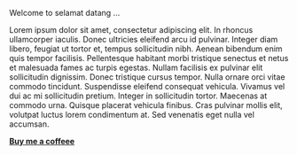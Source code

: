 Welcome to selamat datang ...

Lorem ipsum dolor sit amet, consectetur adipiscing elit. In rhoncus ullamcorper iaculis. Donec ultricies eleifend arcu id pulvinar. Integer diam libero, feugiat ut tortor et, tempus sollicitudin nibh. Aenean bibendum enim quis tempor facilisis. Pellentesque habitant morbi tristique senectus et netus et malesuada fames ac turpis egestas. Nullam facilisis ex pulvinar elit sollicitudin dignissim. Donec tristique cursus tempor. Nulla ornare orci vitae commodo tincidunt. Suspendisse eleifend consequat vehicula. Vivamus vel dui ac mi sollicitudin pretium. Integer in sollicitudin tortor. Maecenas at commodo urna. Quisque placerat vehicula finibus. Cras pulvinar mollis elit, volutpat luctus lorem condimentum at. Sed venenatis eget nulla vel accumsan.

**[Buy me a coffeee](https://buymeacoffee.com/rdwnrymn)**
